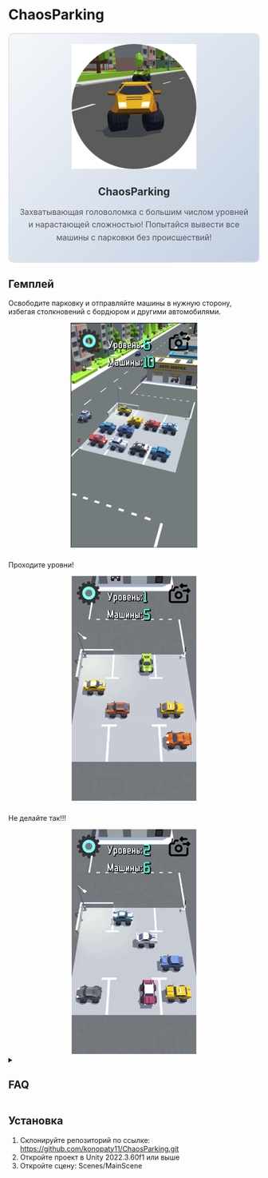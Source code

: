 # ChaosParking

<div align="center" style="border: 2px solid #e1e4e8; border-radius: 10px; padding: 20px; margin: 20px 0; background: linear-gradient(135deg, #f5f7fa 0%, #c3cfe2 100%);">

  <!-- Верхняя часть - картинка -->
  <div style="margin-bottom: 20px;">
    <img src="Assets/ReadMe/Arts/Logo.png" 
         alt="Баннер проекта" 
         width="250">
  </div>

  <!-- Нижняя часть - текст -->
  <div style="text-align: center;">
    <h2 style="color: #2d2d2d; margin-bottom: 10px;">ChaosParking</h2>
    <p style="color: #555; line-height: 1.6; font-size: 16px;">
      Захватывающая головоломка с большим числом уровней и нарастающей сложностью! Попытайся вывести все машины с парковки без происшествий!
    </p>
  </div>

</div>

## Гемплей
Освободите парковку и отправляйте машины в нужную сторону, избегая столкновений с бордюром и другими автомобилями.
<div align="center">
    <img src="Assets/ReadMe/Arts/Picture1.png" alt="Гемплей" height="450"/>
</div>
 
### 

Проходите уровни!
<div align="center">
    <img src="Assets/ReadMe/Gifs/Win.gif" alt="Выйгрыш" height="450"/>
</div>

### 

Не делайте так!!!
<div align="center">
    <img src="Assets/ReadMe/Gifs/Loose.gif" alt="Проигрыш" height="450"/>
</div>

<details> 
<summary><h2>FAQ</h2></summary>

<h3>Игровой процесс</h3>
Свайпайте по машинам в сторону, в которую хотите, чтобы она ехала. 
Недопускайте столкновений с препятствиями на территории парковки.
Будте внимательны! Не направляйте машины друг на друга. 

<h3>Сохранение</h3>
Все пройденные уровни сохраняются и автоматически загружаются при повторном заходе!

</details>

## Установка
1. Склонируйте репозиторий по ссылке:
https://github.com/konopaty11/ChaosParking.git
2. Откройте проект в Unity 2022.3.60f1 или выше
3. Откройте сцену: Scenes/MainScene

